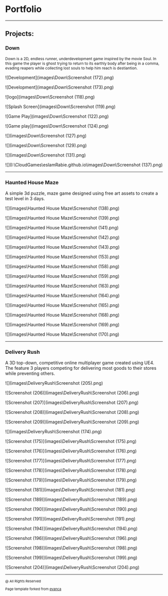 # Portfolio

---

## Projects: 

### Down
<p style="font-size:12px"> Down is a 2D, endless runner, underdevelopment game inspired by the movie Soul. In this game the player is ghost trying to return to its earthly body after being in a comma, evading reapers while collecting lost souls to help him reach is destiantion.  </p>

![Development](images\Down\Screenshot (172).png)

![Development](images\Down\Screenshot (173).png)

![logo](images\Down\Screenshot (118).png)

![Splash Screen](images\Down\Screenshot (119).png)

![Game Play](images\Down\Screenshot (122).png)

![Game play](images\Down\Screenshot (124).png)

![](images\Down\Screenshot (127).png)

![](images\Down\Screenshot (129).png)

![](images\Down\Screenshot (131).png)

![](I:\CloudGames\eslamRabie.github.io\images\Down\Screenshot (137).png)







---

### Haunted  House Maze

A simple 3d puzzle, maze game designed using free art assets to create a test level in 3 days.

![](images\Haunted House Maze\Screenshot (138).png)

![](images\Haunted House Maze\Screenshot (139).png)

![](images\Haunted House Maze\Screenshot (141).png)

![](images\Haunted House Maze\Screenshot (142).png)

![](images\Haunted House Maze\Screenshot (143).png)

![](images\Haunted House Maze\Screenshot (153).png)

![](images\Haunted House Maze\Screenshot (158).png)

![](images\Haunted House Maze\Screenshot (159).png)

![](images\Haunted House Maze\Screenshot (163).png)

![](images\Haunted House Maze\Screenshot (164).png)

![](images\Haunted House Maze\Screenshot (165).png)

![](images\Haunted House Maze\Screenshot (168).png)

![](images\Haunted House Maze\Screenshot (169).png)

![](images\Haunted House Maze\Screenshot (170).png)







---


### Delivery Rush

A 3D top-down, competitive online multiplayer game created using UE4. The feature 3 players competing for delivering most goods to their stores while preventing others.

![](images\DeliveryRush\Screenshot (205).png)

![Screenshot (206)](images\DeliveryRush\Screenshot (206).png)

![Screenshot (207)](images\DeliveryRush\Screenshot (207).png)

![Screenshot (208)](images\DeliveryRush\Screenshot (208).png)

![Screenshot (209)](images\DeliveryRush\Screenshot (209).png)

![](images\DeliveryRush\Screenshot (174).png)

![Screenshot (175)](images\DeliveryRush\Screenshot (175).png)

![Screenshot (176)](images\DeliveryRush\Screenshot (176).png)

![Screenshot (177)](images\DeliveryRush\Screenshot (177).png)

![Screenshot (178)](images\DeliveryRush\Screenshot (178).png)

![Screenshot (179)](images\DeliveryRush\Screenshot (179).png)

![Screenshot (181)](images\DeliveryRush\Screenshot (181).png)

![Screenshot (189)](images\DeliveryRush\Screenshot (189).png)

![Screenshot (190)](images\DeliveryRush\Screenshot (190).png)

![Screenshot (191)](images\DeliveryRush\Screenshot (191).png)

![Screenshot (194)](images\DeliveryRush\Screenshot (194).png)

![Screenshot (196)](images\DeliveryRush\Screenshot (196).png)

![Screenshot (198)](images\DeliveryRush\Screenshot (198).png)

![Screenshot (199)](images\DeliveryRush\Screenshot (199).png)

![Screenshot (204)](images\DeliveryRush\Screenshot (204).png)

---


<p style="font-size:11px"> @ All Rights Reserved </p>

<p style="font-size:11px">Page template forked from <a href="https://github.com/evanca/quick-portfolio">evanca</a></p>
